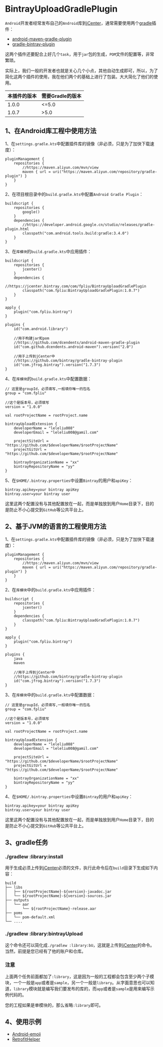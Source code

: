 # BintrayUploadGradlePlugin

`Android`开发者经常发布自己的`Android`库到[jCenter](https://jcenter.bintray.com/)，通常需要使用两个[gradle](http://blog.fpliu.com/it/software/gradle)插件：

- [android-maven-gradle-plugin](https://github.com/dcendents/android-maven-gradle-plugin)
- [gradle-bintray-plugin](https://github.com/bintray/gradle-bintray-plugin)

这两个插件还要配合上好几个`task`，用于`jar`包的生成，`POM`文件的配置等，非常繁琐。

实际上，我们一般的开发者也就是关心几个小点，其他自动生成即可，所以，为了简化这两个插件的使用，我在他们两个的基础上进行了包装。大大简化了他们的使用。

|本插件的版本|需要Gradle的版本|
|-|-|
|1.0.0|<=5.0|
|1.0.7|>5.0|

## 1、在Android库工程中使用方法

1、在`settings.gradle.kts`中配置插件库的镜像（非必须，只是为了加快下载速度）：
```
pluginManagement {
    repositories {
        //https://maven.aliyun.com/mvn/view
        maven { url = uri("https://maven.aliyun.com/repository/gradle-plugin") }
    }
}
```

2、在项目根目录中的`build.gradle.kts`中配置`Android Gradle Plugin`：
```
buildscript {
    repositories {
        google()
    }
    dependencies {
        //https://developer.android.google.cn/studio/releases/gradle-plugin.html
        classpath("com.android.tools.build:gradle:3.4.0")
    }
}
```

3、在`库模块`的`build.gradle.kts`中应用插件：
```
buildscript {
    repositories {
        jcenter()
    }
    dependencies {
        //https://jcenter.bintray.com/com/fpliu/BintrayUploadGradlePlugin
        classpath("com.fpliu:BintrayUploadGradlePlugin:1.0.7")
    }
}

apply {
    plugin("com.fpliu.bintray")
}

plugins {
    id("com.android.library")
    
    //用于构建jar和pom
    //https://github.com/dcendents/android-maven-gradle-plugin
    id("com.github.dcendents.android-maven").version("2.0")
        
    //用于上传到jCenter中
    //https://github.com/bintray/gradle-bintray-plugin
    id("com.jfrog.bintray").version("1.7.3")
}
```

4、在`库模块`的`build.gradle.kts`中配置数据：
```
// 这里是groupId，必须填写,一般填你唯一的包名
group = "com.fpliu"

//这个是版本号，必须填写
version = "1.0.0"

val rootProjectName = rootProject.name

bintrayUploadExtension {
    developerName = "leleliu008"
    developerEmail = "leleliu008@gamil.com"

    projectSiteUrl = "https://github.com/$developerName/$rootProjectName"
    projectGitUrl = "https://github.com/$developerName/$rootProjectName"

    bintrayOrganizationName = "xx"
    bintrayRepositoryName = "yy"
}
```

5、在`$HOME/.bintray.properties`中设置`Bintray`的用户和`apiKey`：
```
bintray.apikey=your bintray apiKey
bintray.user=your bintray user
```
这里这两个配置没有与其他配置放在一起，而是单独放到用户`Home`目录下，目的是防止不小心提交到`GitHub`等公共平台上。

## 2、基于JVM的语言的工程使用方法

1、在`settings.gradle.kts`中配置插件库的镜像（非必须，只是为了加快下载速度）：
```
pluginManagement {
    repositories {
        //https://maven.aliyun.com/mvn/view
        maven { url = uri("https://maven.aliyun.com/repository/gradle-plugin") }
    }
}
```

2、在`库模块`中的`build.gradle.kts`中应用插件：
```
buildscript {
    repositories {
        jcenter()
    }
    dependencies {
        classpath("com.fpliu:BintrayUploadGradlePlugin:1.0.7")
    }
}

apply {
    plugin("com.fpliu.bintray")
}

plugins {
    java
    maven
    
    //用于上传到jCenter中
    //https://github.com/bintray/gradle-bintray-plugin
    id("com.jfrog.bintray").version("1.7.3")
}
```

3、在`库模块`中的`build.gradle.kts`中配置数据：
```
// 这里是groupId，必须填写,一般填你唯一的包名
group = "com.fpliu"

//这个是版本号，必须填写
version = "1.0.0"

val rootProjectName = rootProject.name

bintrayUploadExtension {
    developerName = "leleliu008"
    developerEmail = "leleliu008@gamil.com"

    projectSiteUrl = "https://github.com/$developerName/$rootProjectName"
    projectGitUrl = "https://github.com/$developerName/$rootProjectName"

    bintrayOrganizationName = "xx"
    bintrayRepositoryName = "yy"
}
```

4、在`$HOME/.bintray.properties`中设置`Bintray`的用户和`apiKey`：
```
bintray.apikey=your bintray apiKey
bintray.user=your bintray user
```
这里这两个配置没有与其他配置放在一起，而是单独放到用户`Home`目录下，目的是防止不小心提交到`GitHub`等公共平台上。

## 3、gradle任务

### ./gradlew :library:install
用于生成必须上传到[jCenter](https://jcenter.bintray.com/)必须的文件，执行此命令后在`build`目录下生成如下内容：
```
build
├── libs
│   ├── ${rootProjectName}-${version}-javadoc.jar
│   └── ${rootProjectName}-${version}-sources.jar
├── outputs
│   └── aar
│       └── ${rootProjectName}-release.aar
├── poms
│   └── pom-default.xml
└── ....
```

### ./gradlew :library:bintrayUpload
这个命令还可以简化成`./gradlew :library:bU`，这就是上传到[jCenter](https://jcenter.bintray.com/)的命令。当然，前提是您已经有了他的账户和仓库。

### 注意
上面两个任务前面都加了`:library`，这是因为一般的工程都会包含至少两个子模块，一个一般是`app`或者是`sample`，另一个一般是`library`。从字面意思也可以知道，`library`模块就是编写我们要发布的库的，而`app`或者是`sample`是用来编写示例代码的。

您的工程如果是单模块的，那么省略`:library`即可。

## 4、使用示例
- [Android-emoji](https://github.com/leleliu008/Android-emoji)
- [RetrofitHelper](https://github.com/leleliu008/RetrofitHelper)
